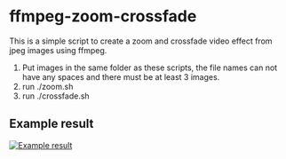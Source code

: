 # ffmpeg-zoom-crossfade

This is a simple script to create a zoom and crossfade video effect from jpeg images using ffmpeg.

1. Put images in the same folder as these scripts, the file names can not have any spaces and there must be at least 3 images.
2. run ./zoom.sh
3. run ./crossfade.sh

## Example result 

[![Example result](https://img.youtube.com/vi/kAIUktwwc00/default.jpg)](https://youtu.be/kAIUktwwc00)
